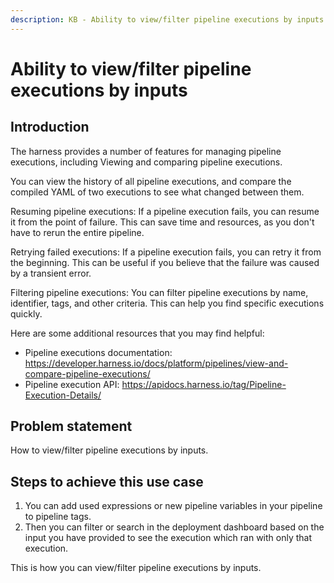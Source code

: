 ```yaml
---
description: KB - Ability to view/filter pipeline executions by inputs. 
---
```

# Ability to view/filter pipeline executions by inputs

## Introduction

The harness provides a number of features for managing pipeline executions, including Viewing and comparing pipeline executions. 

You can view the history of all pipeline executions, and compare the compiled YAML of two executions to see what changed between them.

Resuming pipeline executions: If a pipeline execution fails, you can resume it from the point of failure. This can save time and resources, as you don't have to rerun the entire pipeline.

Retrying failed executions: If a pipeline execution fails, you can retry it from the beginning. This can be useful if you believe that the failure was caused by a transient error.

Filtering pipeline executions: You can filter pipeline executions by name, identifier, tags, and other criteria. This can help you find specific executions quickly.

Here are some additional resources that you may find helpful:

* Pipeline executions documentation: https://developer.harness.io/docs/platform/pipelines/view-and-compare-pipeline-executions/
* Pipeline execution API: https://apidocs.harness.io/tag/Pipeline-Execution-Details/

## Problem statement

How to view/filter pipeline executions by inputs. 

## Steps to achieve this use case
1. You can add used expressions or new pipeline variables in your pipeline to pipeline tags.
2. Then you can filter or search in the deployment dashboard based on the input you have provided to see the execution which ran with only that execution.

This is how you can view/filter pipeline executions by inputs.
 
